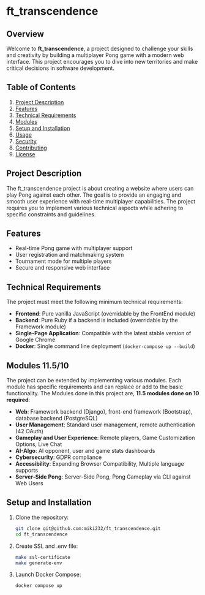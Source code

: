 # ft_transcendence

## Overview
Welcome to **ft_transcendence**, a project designed to challenge your skills and creativity by building a multiplayer Pong game with a modern web interface. This project encourages you to dive into new territories and make critical decisions in software development.

## Table of Contents
1. [Project Description](#project-description)
2. [Features](#features)
3. [Technical Requirements](#technical-requirements)
4. [Modules](#modules)
5. [Setup and Installation](#setup-and-installation)
6. [Usage](#usage)
7. [Security](#security)
8. [Contributing](#contributing)
9. [License](#license)

## Project Description
The ft_transcendence project is about creating a website where users can play Pong against each other. The goal is to provide an engaging and smooth user experience with real-time multiplayer capabilities. The project requires you to implement various technical aspects while adhering to specific constraints and guidelines.

## Features
- Real-time Pong game with multiplayer support
- User registration and matchmaking system
- Tournament mode for multiple players
- Secure and responsive web interface

## Technical Requirements
The project must meet the following minimum technical requirements:
- **Frontend**: Pure vanilla JavaScript (overridable by the FrontEnd module)
- **Backend**: Pure Ruby if a backend is included (overridable by the Framework module)
- **Single-Page Application**: Compatible with the latest stable version of Google Chrome
- **Docker**: Single command line deployment (`docker-compose up --build`)

## Modules 11.5/10
The project can be extended by implementing various modules. Each module has specific requirements and can replace or add to the basic functionality. The Modules done in this project are, **11.5 modules done on 10 required**:
- **Web**: Framework backend (Django), front-end framework (Bootstrap), database backend (PostgreSQL)
- **User Management**: Standard user management, remote authentication (42 OAuth)
- **Gameplay and User Experience**: Remote players, Game Customization Options, Live Chat
- **AI-Algo**: AI opponent, user and game stats dashboards
- **Cybersecurity**: GDPR compliance
- **Accessibility**: Expanding Browser Compatibility, Multiple language supports
- **Server-Side Pong**: Server-Side Pong, Pong Gameplay via CLI against Web Users



## Setup and Installation
1. Clone the repository:
   ```sh
   git clone git@github.com:miki232/ft_transcendence.git
   cd ft_transcendence
   ```

2. Create SSL and .env file:
	```sh
	make ssl-certificate
	make generate-env
	```

3. Launch Docker Compose:
	```sh
	docker compose up
	```
